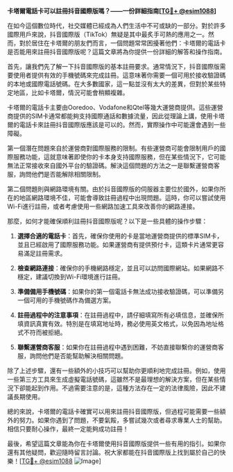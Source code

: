 **卡塔爾電話卡可以註冊抖音國際版嗎？——一份詳細指南[[TG💪+ @esim1088](https://t.me/s/esim1088)]**

在如今這個數位時代，社交媒體已經成為人們生活中不可或缺的一部分。對於許多國際用戶來說，抖音國際版（TikTok）無疑是其中最炙手可熱的應用之一。然而，對於居住在卡塔爾的朋友們而言，一個問題常常困擾著他們：卡塔爾的電話卡是否能用來註冊抖音國際版呢？這篇文章將為你提供一份詳細的解答和操作指南。

首先，讓我們先了解一下抖音國際版的基本註冊要求。通常情況下，抖音國際版需要使用者提供有效的手機號碼來完成註冊。這意味著你需要一個可用於接收驗證碼的本地或國際電話號碼。在大多數國家，這一點並沒有太大的差異，但對於某些特定地區，比如卡塔爾，情況可能會稍顯複雜。

卡塔爾的電話卡主要由Ooredoo、Vodafone和Qtel等幾大運營商提供。這些運營商提供的SIM卡通常都能夠支持國際通話和數據流量，因此從理論上講，使用卡塔爾的電話卡來註冊抖音國際版應該是可以的。然而，實際操作中可能還會遇到一些障礙。

第一個潛在問題來自於運營商對國際服務的限制。有些運營商可能會限制用戶的國際服務功能，這就意味著即使你的卡本身支持國際服務，但在某些情況下，它可能無法正常接收來自國外平台的驗證碼。解決這個問題的方法之一是聯繫運營商客服，詢問他們是否能解除相關限制。

第二個問題則與網路環境有關。由於抖音國際版的伺服器主要位於國外，如果你所在的地區網路環境不佳，可能會導致註冊過程中出現問題。這時，你可以嘗試使用Wi-Fi進行註冊，或者考慮使用一些網路加速工具來改善你的網路連接。

那麼，如何才能確保順利註冊抖音國際版呢？以下是一些具體的操作步驟：

1. **選擇合適的電話卡**：首先，確保你使用的卡是當地運營商提供的標準SIM卡，並且已經啟用了國際服務功能。如果運營商有提供預付卡，這類卡片通常更容易滿足註冊需求。

2. **檢查網路連接**：確保你的手機網路穩定，並且可以訪問國際網站。如果網路不穩定，建議切換到Wi-Fi環境進行註冊。

3. **準備備用手機號碼**：如果你的第一個電話卡無法成功接收驗證碼，可以準備另一個可用的手機號碼作為備選方案。

4. **註冊過程中的注意事項**：在註冊過程中，請仔細填寫所有必填信息，並確保所填資訊真實有效。特別是在填寫地址時，務必使用英文格式，以免因為地址格式不符而被拒絕。

5. **聯繫運營商客服**：如果你在註冊過程中遇到困難，不妨直接聯繫你的運營商客服，詢問他們是否能幫助解決相關問題。

除了上述步驟，還有一些額外的小技巧可以幫助你更順利地完成註冊。例如，使用一些第三方工具來生成虛擬電話號碼，這雖然不是最理想的解決方案，但在某些情況下卻能起到作用。不過需要注意的是，這種方法存在一定的法律風險，因此不建議長期使用。

總的來說，卡塔爾的電話卡確實可以用來註冊抖音國際版，但過程可能需要一些額外的努力。如果你遇到了問題，不要氣餒，多嘗試幾次或者尋求專業人士的幫助。相信只要耐心操作，最終一定能夠成功註冊！

最後，希望這篇文章能為你在卡塔爾使用抖音國際版提供一些有用的指引。如果你還有其他疑問，歡迎隨時留言討論。祝大家都能在抖音國際版上找到屬於自己的快樂！[[TG💪+ @esim1088](https://t.me/s/esim1088) ![Image](https://i.postimg.cc/4NQfJmqS/Snipaste-2025-05-13-00-14-12.png)]